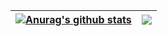 

| <a href="https://github.com/tomorinao-www"><img align="center" src="https://github-readme-stats.vercel.app/api?username=tomorinao-www&show_icons=true&include_all_commits=true&theme=buefy&hide_border=true" alt="Anurag's github stats" /></a> | <a href="https://github.com/tomorinao-www"><img align="center" src="https://github-readme-stats.vercel.app/api/top-langs/?username=tomorinao-www&layout=compact&theme=buefy&hide_border=true" /></a> |
| ------------- | ------------- |

